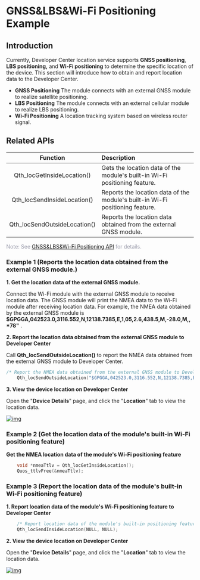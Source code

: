 # GNSS&LBS&Wi-Fi Positioning Example
## __Introduction__
Currently, Developer Center location service supports **GNSS positioning**, **LBS positioning,** and **Wi-Fi positioning** to determine the specific location of the device. This section will introduce how to obtain and report location data to the Developer Center.
* __GNSS Positioning__ 
	The module connects with an external GNSS module to realize satellite positioning.
* __LBS Positioning__ 
The module connects with an external cellular module to realize LBS positioning.
* __Wi-Fi Positioning__ 
A location tracking system based on wireless router signal.
## __Related APIs__

|           Function           | Description                                                                   |
| :--------------------------: | :---------------------------------------------------------------------------- |
|  Qth_locGetInsideLocation()  | Gets the location data of the module's built-in Wi-Fi positioning feature.    |
| Qth_locSendInsideLocation()  | Reports the location data of the module's built-in Wi-Fi positioning feature. |
| Qth_locSendOutsideLocation() | Reports the location data obtained from the external GNSS module.             |

<span style='color:#999AAA'>Note: See [GNSS&LBS&Wi-Fi Positioning API](/deviceDevelop/DeviceAccessPlan/wifi/QuecOpen/api/quecopen-api-08) for details.</span>

### __Example 1 (Reports the location data obtained from the external GNSS module.)__
__1. Get the location data of the external GNSS module.__

Connect the Wi-Fi module with the external GNSS module to receive location data. The GNSS module will print the NMEA data to the Wi-Fi module after receiving location data. For example, the NMEA data obtained by the external GNSS module is __$GPGGA,042523.0,3116.552,N,12138.7385,E,1,05,2.6,438.5,M,-28.0,M,,*78"__ .

__2. Report the location data obtained from the external GNSS module to Developer Center__

Call __Qth_locSendOutsideLocation()__ to report the NMEA data obtained from the external GNSS module to Developer Center.

```c
/* Report the NMEA data obtained from the external GNSS module to Developer Center. */
    Qth_locSendOutsideLocation("$GPGGA,042523.0,3116.552,N,12138.7385,E,1,05,2.6,438.5,M,-28.0,M,,*78", NULL, NULL);
```
__3. View the device location on Developer Center__

Open the "**Device Details**" page, and click the "**Location**" tab to view the location data. 

<a data-fancybox title="img" href="/en/deviceDevelop/develop/LBS&GNSS/Example-02.png">![img](/en/deviceDevelop/develop/LBS&GNSS/Example-02.png)</a>


### **Example 2 (Get the location data of the module's built-in Wi-Fi positioning feature)**

__Get the NMEA location data of the module's Wi-Fi positioning feature__

```c
    void *nmeaTtlv = Qth_locGetInsideLocation();
    Quos_ttlvFree(&nmeaTtlv);
```

### __Example 3 (Report the location data of the module's built-in Wi-Fi positioning feature)__

__1. Report location data of the module's Wi-Fi positioning feature to Developer Center__

```c
    /* Report location data of the module's built-in positioning feature to Developer Center. */
    Qth_locSendInsideLocation(NULL, NULL);
```
__2. View the device location on Developer Center__

Open the "**Device Details**" page, and click the "**Location**" tab to view the location data. 

<a data-fancybox title="img" href="/en/deviceDevelop/develop/LBS&GNSS/Example-03.png">![img](/en/deviceDevelop/develop/LBS&GNSS/Example-03.png)</a>



